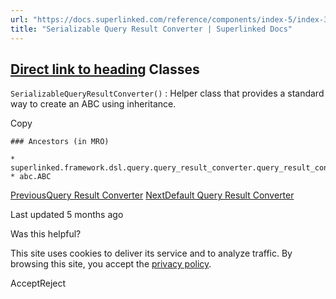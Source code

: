 ```yaml
---
url: "https://docs.superlinked.com/reference/components/index-5/index-3/serializable_query_result_converter"
title: "Serializable Query Result Converter | Superlinked Docs"
---
```


## [Direct link to heading](https://docs.superlinked.com/reference/components/index-5/index-3/serializable_query_result_converter\#classes)    Classes

`SerializableQueryResultConverter()` : Helper class that provides a standard way to create an ABC using inheritance.

Copy

```inline-grid min-w-full grid-cols-[auto_1fr] [count-reset:line] print:whitespace-pre-wrap
### Ancestors (in MRO)

* superlinked.framework.dsl.query.query_result_converter.query_result_converter.QueryResultConverter
* abc.ABC
```

[PreviousQuery Result Converter](https://docs.superlinked.com/reference/components/index-5/index-3) [NextDefault Query Result Converter](https://docs.superlinked.com/reference/components/index-5/index-3/default_query_result_converter)

Last updated 5 months ago

Was this helpful?

This site uses cookies to deliver its service and to analyze traffic. By browsing this site, you accept the [privacy policy](https://superlinked.com/policies/privacy-policy).

AcceptReject